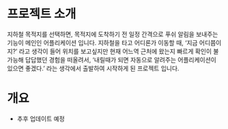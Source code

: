 # 프로젝트 소개
지하철 목적지를 선택하면, 목적지에 도착하기 전 일정 간격으로 푸쉬 알림을 보내주는 기능이 메인인 어플리케이션 입니다. 
지하철을 타고 어디론가 이동할 때, ‘지금 어디쯤이지?’ 라고 생각이 들어 위치를 보고싶지만 현재 어느역 근처에 왔는지 빠르게 확인이 불가능해 답답했던
경험을 떠올려서, ‘내릴때가 되면 자동으로 알려주는 어플리케이션이 있으면 좋겠다.’ 라는 생각에서 출발하여 시작하게 된  프로젝트 입니다.

# 개요
- 추후 업데이트 예정
